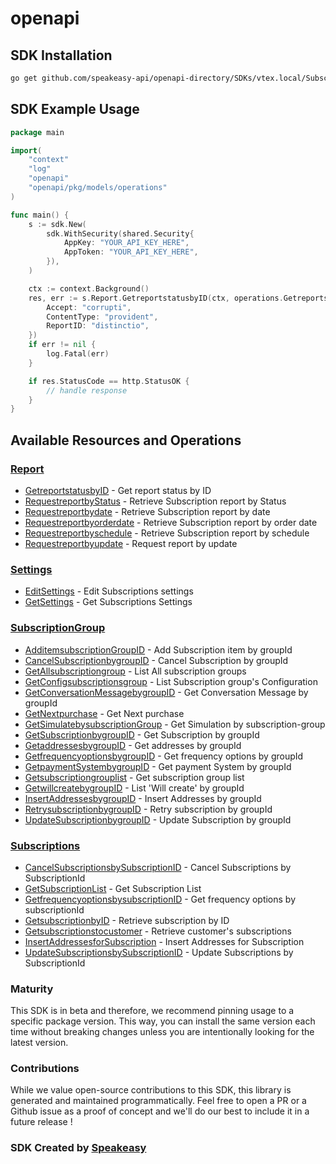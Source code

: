 # openapi

<!-- Start SDK Installation -->
## SDK Installation

```bash
go get github.com/speakeasy-api/openapi-directory/SDKs/vtex.local/Subscriptions-API-(v2)/1.0/go
```
<!-- End SDK Installation -->

## SDK Example Usage
<!-- Start SDK Example Usage -->
```go
package main

import(
	"context"
	"log"
	"openapi"
	"openapi/pkg/models/operations"
)

func main() {
    s := sdk.New(
        sdk.WithSecurity(shared.Security{
            AppKey: "YOUR_API_KEY_HERE",
            AppToken: "YOUR_API_KEY_HERE",
        }),
    )

    ctx := context.Background()
    res, err := s.Report.GetreportstatusbyID(ctx, operations.GetreportstatusbyIDRequest{
        Accept: "corrupti",
        ContentType: "provident",
        ReportID: "distinctio",
    })
    if err != nil {
        log.Fatal(err)
    }

    if res.StatusCode == http.StatusOK {
        // handle response
    }
}
```
<!-- End SDK Example Usage -->

<!-- Start SDK Available Operations -->
## Available Resources and Operations


### [Report](docs/report/README.md)

* [GetreportstatusbyID](docs/report/README.md#getreportstatusbyid) - Get report status by ID
* [RequestreportbyStatus](docs/report/README.md#requestreportbystatus) - Retrieve Subscription report by Status
* [Requestreportbydate](docs/report/README.md#requestreportbydate) - Retrieve Subscription report by date
* [Requestreportbyorderdate](docs/report/README.md#requestreportbyorderdate) - Retrieve Subscription report by order date
* [Requestreportbyschedule](docs/report/README.md#requestreportbyschedule) - Retrieve Subscription report by schedule
* [Requestreportbyupdate](docs/report/README.md#requestreportbyupdate) - Request report by update

### [Settings](docs/settings/README.md)

* [EditSettings](docs/settings/README.md#editsettings) - Edit Subscriptions settings
* [GetSettings](docs/settings/README.md#getsettings) - Get Subscriptions Settings

### [SubscriptionGroup](docs/subscriptiongroup/README.md)

* [AdditemsubscriptionGroupID](docs/subscriptiongroup/README.md#additemsubscriptiongroupid) - Add Subscription item by groupId
* [CancelSubscriptionbygroupID](docs/subscriptiongroup/README.md#cancelsubscriptionbygroupid) - Cancel Subscription by groupId
* [GetAllsubscriptiongroup](docs/subscriptiongroup/README.md#getallsubscriptiongroup) - List All subscription groups
* [GetConfigsubscriptionsgroup](docs/subscriptiongroup/README.md#getconfigsubscriptionsgroup) - List Subscription group's Configuration
* [GetConversationMessagebygroupID](docs/subscriptiongroup/README.md#getconversationmessagebygroupid) - Get Conversation Message by groupId
* [GetNextpurchase](docs/subscriptiongroup/README.md#getnextpurchase) - Get Next purchase
* [GetSimulatebysubscriptionGroup](docs/subscriptiongroup/README.md#getsimulatebysubscriptiongroup) - Get Simulation by subscription-group
* [GetSubscriptionbygroupID](docs/subscriptiongroup/README.md#getsubscriptionbygroupid) - Get Subscription by groupId
* [GetaddressesbygroupID](docs/subscriptiongroup/README.md#getaddressesbygroupid) - Get addresses by groupId
* [GetfrequencyoptionsbygroupID](docs/subscriptiongroup/README.md#getfrequencyoptionsbygroupid) - Get frequency options by groupId
* [GetpaymentSystembygroupID](docs/subscriptiongroup/README.md#getpaymentsystembygroupid) - Get payment System by groupId
* [Getsubscriptiongrouplist](docs/subscriptiongroup/README.md#getsubscriptiongrouplist) - Get subscription group list
* [GetwillcreatebygroupID](docs/subscriptiongroup/README.md#getwillcreatebygroupid) - List 'Will create' by groupId
* [InsertAddressesbygroupID](docs/subscriptiongroup/README.md#insertaddressesbygroupid) - Insert Addresses by groupId
* [RetrysubscriptionbygroupID](docs/subscriptiongroup/README.md#retrysubscriptionbygroupid) - Retry subscription by groupId
* [UpdateSubscriptionbygroupID](docs/subscriptiongroup/README.md#updatesubscriptionbygroupid) - Update Subscription by groupId

### [Subscriptions](docs/subscriptions/README.md)

* [CancelSubscriptionsbySubscriptionID](docs/subscriptions/README.md#cancelsubscriptionsbysubscriptionid) - Cancel Subscriptions by SubscriptionId
* [GetSubscriptionList](docs/subscriptions/README.md#getsubscriptionlist) - Get Subscription List
* [GetfrequencyoptionsbysubscriptionID](docs/subscriptions/README.md#getfrequencyoptionsbysubscriptionid) - Get frequency options by subscriptionId
* [GetsubscriptionbyID](docs/subscriptions/README.md#getsubscriptionbyid) - Retrieve subscription by ID
* [Getsubscriptionstocustomer](docs/subscriptions/README.md#getsubscriptionstocustomer) - Retrieve customer's subscriptions
* [InsertAddressesforSubscription](docs/subscriptions/README.md#insertaddressesforsubscription) - Insert Addresses for Subscription
* [UpdateSubscriptionsbySubscriptionID](docs/subscriptions/README.md#updatesubscriptionsbysubscriptionid) - Update Subscriptions by SubscriptionId
<!-- End SDK Available Operations -->

### Maturity

This SDK is in beta and therefore, we recommend pinning usage to a specific package version.
This way, you can install the same version each time without breaking changes unless you are intentionally
looking for the latest version.

### Contributions

While we value open-source contributions to this SDK, this library is generated and maintained programmatically.
Feel free to open a PR or a Github issue as a proof of concept and we'll do our best to include it in a future release !

### SDK Created by [Speakeasy](https://docs.speakeasyapi.dev/docs/using-speakeasy/client-sdks)
